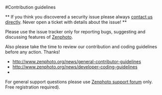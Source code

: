 #Contribution guidelines

** If you think you discovered a security issue please always [contact us directly](http://www.zenphoto.org/pages/contact/). Never open a ticket with details about the issue! **

Please use the issue tracker only for reporting bugs, suggesting and discussing features of [Zenphoto](http://www.zenphoto.org/).

Also please take the time to review our contribution and coding guidelines before any action. Thanks!

- http://www.zenphoto.org/news/general-contributor-guidelines
- http://www.zenphoto.org/news/developer-coding-guidelines
-

For general support questions please use [Zenphoto support forum](http://www.zenphoto.org/support) only. Free registration required). 
